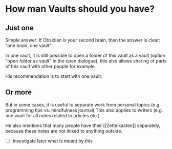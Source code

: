 # How man Vaults should you have?

## Just one
Simple answer: If Obsidian is your second brain, then the answer is clear: "one brain, one vault"

In one vault, it is still possible to open a folder of this vault as a vault (option "open folder as vault" in the open dialogue), this also allows sharing of parts of this vault with other people for example.

His recommendation is to start with one vault.
## Or more
But in some cases, it is useful to separate work from personal topics (e.g. programming tips vs. mindfulness journal)
This also applies to writers (e.g. one vault for all notes related to articles etc.)

He also mentions that many people have their [[Zettelkasten]] separately, because these notes are not linked to anything outside. 
- [ ] investigate later what is meant by this 